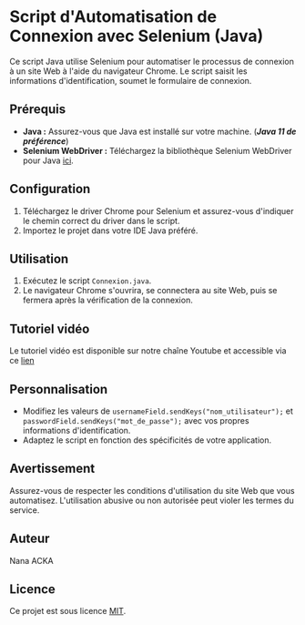 # Script d'Automatisation de Connexion avec Selenium (Java)

Ce script Java utilise Selenium pour automatiser le processus de connexion à un site Web à l'aide du navigateur Chrome. Le script saisit les informations d'identification, soumet le formulaire de connexion.

## Prérequis

- **Java :** Assurez-vous que Java est installé sur votre machine. (_**Java 11 de préférence**_)
- **Selenium WebDriver :** Téléchargez la bibliothèque Selenium WebDriver pour Java [ici](https://www.selenium.dev/downloads/).

## Configuration

1. Téléchargez le driver Chrome pour Selenium et assurez-vous d'indiquer le chemin correct du driver dans le script.
2. Importez le projet dans votre IDE Java préféré.

## Utilisation

1. Exécutez le script `Connexion.java`.
2. Le navigateur Chrome s'ouvrira, se connectera au site Web, puis se fermera après la vérification de la connexion.

## Tutoriel vidéo
Le tutoriel vidéo est disponible sur notre chaîne Youtube et accessible via ce [lien]()

## Personnalisation

- Modifiez les valeurs de `usernameField.sendKeys("nom_utilisateur");` et `passwordField.sendKeys("mot_de_passe");` avec vos propres informations d'identification.
- Adaptez le script en fonction des spécificités de votre application.

## Avertissement

Assurez-vous de respecter les conditions d'utilisation du site Web que vous automatisez. L'utilisation abusive ou non autorisée peut violer les termes du service.

## Auteur

Nana ACKA

## Licence

Ce projet est sous licence [MIT](LICENSE).

